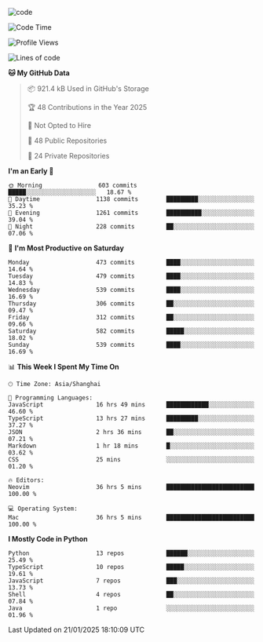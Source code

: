 
<!--
**liuyaanng/liuyaanng** is a ✨ _special_ ✨ repository because its `README.md` (this file) appears on your GitHub profile.

Here are some ideas to get you started:

- 🔭 I’m currently working on ...
- 🌱 I’m currently learning ...
- 👯 I’m looking to collaborate on ...
- 🤔 I’m looking for help with ...
- 💬 Ask me about ...
- 📫 How to reach me: ...
- 😄 Pronouns: ...
- ⚡ Fun fact: ...
-->


![code](https://cdn.jsdelivr.net/gh/liuyaanng/liuyaanng@1.0/code.gif) 

<!--START_SECTION:waka-->
![Code Time](http://img.shields.io/badge/Code%20Time-1%2C173%20hrs%2044%20mins-blue)

![Profile Views](http://img.shields.io/badge/Profile%20Views-0-blue)

![Lines of code](https://img.shields.io/badge/From%20Hello%20World%20I%27ve%20Written-19.3%20million%20lines%20of%20code-blue)

**🐱 My GitHub Data** 

> 📦 921.4 kB Used in GitHub's Storage 
 > 
> 🏆 48 Contributions in the Year 2025
 > 
> 🚫 Not Opted to Hire
 > 
> 📜 48 Public Repositories 
 > 
> 🔑 24 Private Repositories 
 > 
**I'm an Early 🐤** 

```text
🌞 Morning                603 commits         █████░░░░░░░░░░░░░░░░░░░░   18.67 % 
🌆 Daytime                1138 commits        █████████░░░░░░░░░░░░░░░░   35.23 % 
🌃 Evening                1261 commits        ██████████░░░░░░░░░░░░░░░   39.04 % 
🌙 Night                  228 commits         ██░░░░░░░░░░░░░░░░░░░░░░░   07.06 % 
```
📅 **I'm Most Productive on Saturday** 

```text
Monday                   473 commits         ████░░░░░░░░░░░░░░░░░░░░░   14.64 % 
Tuesday                  479 commits         ████░░░░░░░░░░░░░░░░░░░░░   14.83 % 
Wednesday                539 commits         ████░░░░░░░░░░░░░░░░░░░░░   16.69 % 
Thursday                 306 commits         ██░░░░░░░░░░░░░░░░░░░░░░░   09.47 % 
Friday                   312 commits         ██░░░░░░░░░░░░░░░░░░░░░░░   09.66 % 
Saturday                 582 commits         █████░░░░░░░░░░░░░░░░░░░░   18.02 % 
Sunday                   539 commits         ████░░░░░░░░░░░░░░░░░░░░░   16.69 % 
```


📊 **This Week I Spent My Time On** 

```text
🕑︎ Time Zone: Asia/Shanghai

💬 Programming Languages: 
JavaScript               16 hrs 49 mins      ████████████░░░░░░░░░░░░░   46.60 % 
TypeScript               13 hrs 27 mins      █████████░░░░░░░░░░░░░░░░   37.27 % 
JSON                     2 hrs 36 mins       ██░░░░░░░░░░░░░░░░░░░░░░░   07.21 % 
Markdown                 1 hr 18 mins        █░░░░░░░░░░░░░░░░░░░░░░░░   03.62 % 
CSS                      25 mins             ░░░░░░░░░░░░░░░░░░░░░░░░░   01.20 % 

🔥 Editors: 
Neovim                   36 hrs 5 mins       █████████████████████████   100.00 % 

💻 Operating System: 
Mac                      36 hrs 5 mins       █████████████████████████   100.00 % 
```

**I Mostly Code in Python** 

```text
Python                   13 repos            ██████░░░░░░░░░░░░░░░░░░░   25.49 % 
TypeScript               10 repos            █████░░░░░░░░░░░░░░░░░░░░   19.61 % 
JavaScript               7 repos             ███░░░░░░░░░░░░░░░░░░░░░░   13.73 % 
Shell                    4 repos             ██░░░░░░░░░░░░░░░░░░░░░░░   07.84 % 
Java                     1 repo              ░░░░░░░░░░░░░░░░░░░░░░░░░   01.96 % 
```




 Last Updated on 21/01/2025 18:10:09 UTC
<!--END_SECTION:waka-->
